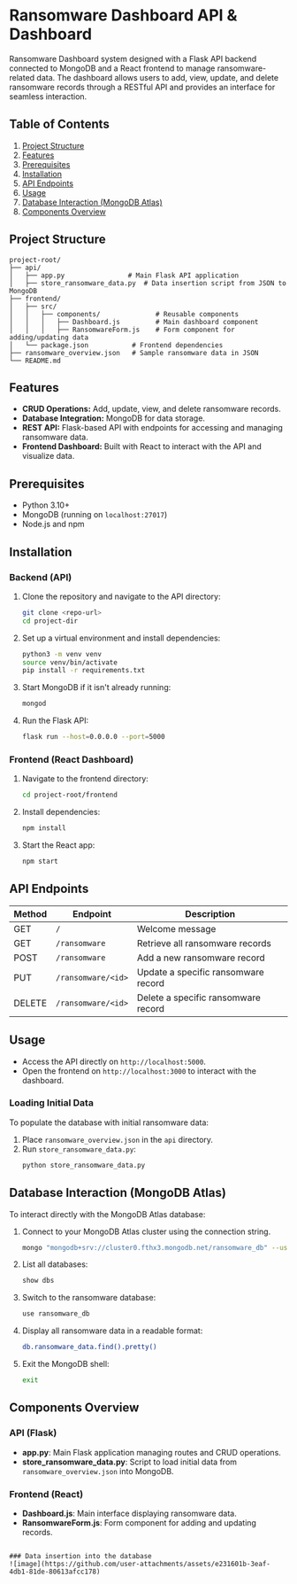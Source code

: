# Ransomware Dashboard API & Dashboard

Ransomware Dashboard system designed with a Flask API backend connected to MongoDB and a React frontend to manage ransomware-related data. The dashboard allows users to add, view, update, and delete ransomware records through a RESTful API and provides an interface for seamless interaction.

## Table of Contents

1. [Project Structure](#project-structure)
2. [Features](#features)
3. [Prerequisites](#prerequisites)
4. [Installation](#installation)
5. [API Endpoints](#api-endpoints)
6. [Usage](#usage)
7. [Database Interaction (MongoDB Atlas)](#database-interaction-mongodb-atlas)
8. [Components Overview](#components-overview)

## Project Structure

```plaintext
project-root/
├── api/
│   ├── app.py                # Main Flask API application
│   ├── store_ransomware_data.py  # Data insertion script from JSON to MongoDB
├── frontend/
│   ├── src/
│   │   ├── components/              # Reusable components
│   │   │   ├── Dashboard.js         # Main dashboard component
│   │   │   ├── RansomwareForm.js    # Form component for adding/updating data
│   └── package.json           # Frontend dependencies
├── ransomware_overview.json   # Sample ransomware data in JSON
└── README.md
```

## Features

- **CRUD Operations:** Add, update, view, and delete ransomware records.
- **Database Integration:** MongoDB for data storage.
- **REST API:** Flask-based API with endpoints for accessing and managing ransomware data.
- **Frontend Dashboard:** Built with React to interact with the API and visualize data.

## Prerequisites

- Python 3.10+
- MongoDB (running on `localhost:27017`)
- Node.js and npm

## Installation

### Backend (API)

1. Clone the repository and navigate to the API directory:
   ```bash
   git clone <repo-url>
   cd project-dir
   ```

2. Set up a virtual environment and install dependencies:
   ```bash
   python3 -m venv venv
   source venv/bin/activate
   pip install -r requirements.txt
   ```

3. Start MongoDB if it isn't already running:
   ```bash
   mongod
   ```

4. Run the Flask API:
   ```bash
   flask run --host=0.0.0.0 --port=5000
   ```

### Frontend (React Dashboard)

1. Navigate to the frontend directory:
   ```bash
   cd project-root/frontend
   ```

2. Install dependencies:
   ```bash
   npm install
   ```

3. Start the React app:
   ```bash
   npm start
   ```

## API Endpoints

| Method | Endpoint                | Description                         |
|--------|--------------------------|-------------------------------------|
| GET    | `/`                     | Welcome message                     |
| GET    | `/ransomware`           | Retrieve all ransomware records     |
| POST   | `/ransomware`           | Add a new ransomware record         |
| PUT    | `/ransomware/<id>`      | Update a specific ransomware record |
| DELETE | `/ransomware/<id>`      | Delete a specific ransomware record |

## Usage

- Access the API directly on `http://localhost:5000`.
- Open the frontend on `http://localhost:3000` to interact with the dashboard.

### Loading Initial Data

To populate the database with initial ransomware data:

1. Place `ransomware_overview.json` in the `api` directory.
2. Run `store_ransomware_data.py`:
   ```bash
   python store_ransomware_data.py
   ```

## Database Interaction (MongoDB Atlas)

To interact directly with the MongoDB Atlas database:

1. Connect to your MongoDB Atlas cluster using the connection string.
   ```bash
   mongo "mongodb+srv://cluster0.fthx3.mongodb.net/ransomware_db" --username nensi --password <password>
   ```

2. List all databases:
   ```bash
   show dbs
   ```

3. Switch to the ransomware database:
   ```bash
   use ransomware_db
   ```

4. Display all ransomware data in a readable format:
   ```bash
   db.ransomware_data.find().pretty()
   ```

5. Exit the MongoDB shell:
   ```bash
   exit
   ```

## Components Overview

### API (Flask)

- **app.py**: Main Flask application managing routes and CRUD operations.
- **store_ransomware_data.py**: Script to load initial data from `ransomware_overview.json` into MongoDB.

### Frontend (React)

- **Dashboard.js**: Main interface displaying ransomware data.
- **RansomwareForm.js**: Form component for adding and updating records.
```

### Data insertion into the database
![image](https://github.com/user-attachments/assets/e231601b-3eaf-4db1-81de-80613afcc178)
